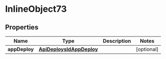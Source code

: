 

# InlineObject73

## Properties

Name | Type | Description | Notes
------------ | ------------- | ------------- | -------------
**appDeploy** | [**ApiDeploysIdAppDeploy**](ApiDeploysIdAppDeploy.md) |  |  [optional]



